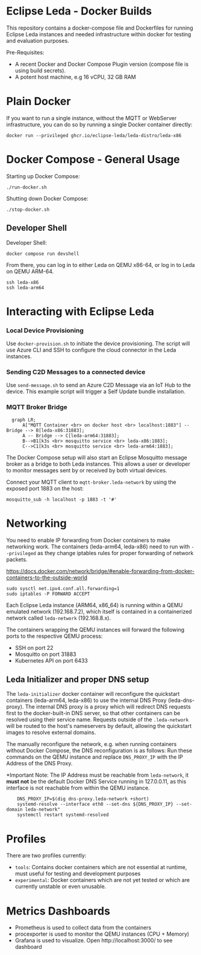 # Eclipse Leda - Docker Builds

This repository contains a docker-compose file and Dockerfiles for running Eclipse Leda instances
and needed infrastructure within docker for testing and evaluation purposes.

Pre-Requisites:
- A recent Docker and Docker Compose Plugin version (compose file is using build secrets).
- A potent host machine, e.g 16 vCPU, 32 GB RAM

# Plain Docker

If you want to run a single instance, without the MQTT or WebServer infrastructure, you can do so by running a single Docker container directly:

    docker run --privileged ghcr.io/eclipse-leda/leda-distro/leda-x86

# Docker Compose - General Usage

Starting up Docker Compose:

    ./run-docker.sh

Shutting down Docker Compose:

    ./stop-docker.sh

## Developer Shell

Developer Shell:

    docker compose run devshell

From there, you can log in to either Leda on QEMU x86-64, or log in to Leda on QEMU ARM-64.

    ssh leda-x86
    ssh leda-arm64

# Interacting with Eclipse Leda

### Local Device Provisioning

Use `docker-provision.sh` to initiate the device provisioning. The script will use Azure CLI and SSH to configure the cloud connector in the Leda instances.

### Sending C2D Messages to a connected device

Use `send-message.sh` to send an Azure C2D Message via an IoT Hub to the device. This example script will trigger a Self Update bundle installation.

### MQTT Broker Bridge

```mermaid
  graph LR;
      A["MQTT Container <br> on docker host <br> localhost:1883"] -- Bridge --> B[leda-x86:31883];
      A -- Bridge --> C[leda-arm64:31883];
      B-->B1[k3s <br> mosquitto service <br> leda-x86:1883];
      C-->C1[k3s <br> mosquitto service <br> leda-arm64:1883];
```

The Docker Compose setup will also start an Eclipse Mosquitto message broker as a bridge to both Leda instances.
This allows a user or developer to monitor messages sent by or received by both virtual devices.

Connect your MQTT client to `mqtt-broker.leda-network` by using the exposed port 1883 on the host:

    mosquitto_sub -h localhost -p 1883 -t '#'

# Networking

You need to enable IP forwarding from Docker containers to make networking work.
The containers (leda-arm64, leda-x86) need to run with ``--privileged`` as they change iptables rules for proper forwarding of network packets.

https://docs.docker.com/network/bridge/#enable-forwarding-from-docker-containers-to-the-outside-world

    sudo sysctl net.ipv4.conf.all.forwarding=1
    sudo iptables -P FORWARD ACCEPT

Each Eclipse Leda instance (ARM64, x86_64) is running within a QEMU emulated network (192.168.7.2), which itself is contained
in a containerized network called `leda-network` (192.168.8.x).

The containers wrapping the QEMU instances will forward the following ports to the respective QEMU process:
- SSH on port 22
- Mosquitto on port 31883
- Kubernetes API on port 6433

## Leda Initializer and proper DNS setup

The `leda-initializer` docker container will reconfigure the quickstart containers (leda-arm64, leda-x86) to use the internal DNS Proxy (leda-dns-proxy).
The internal DNS proxy is a proxy which will redirect DNS requests first to the docker-built-in DNS server, so that other containers can be resolved
using their service name. Requests outside of the `.leda-network` will be routed to the host's nameservers by default, allowing the quickstart images
to resolve external domains.

The manually reconfigure the network, e.g. when running containers without Docker Compose, the DNS reconfiguration is as follows:
Run these commands on the QEMU instance and replace `DNS_PROXY_IP` with the IP Address of the DNS Proxy.

*Important Note: The IP Address must be reachable from `leda-network`, it **must not** be the default Docker DNS Service running in 127.0.0.11, as this interface is not reachable from within the QEMU instance.

        DNS_PROXY_IP=$(dig dns-proxy.leda-network +short)
        systemd-resolve --interface eth0 --set-dns ${DNS_PROXY_IP} --set-domain leda-network"
        systemctl restart systemd-resolved

# Profiles

There are two profiles currently:
- `tools`: Contains docker containers which are not essential at runtime, must useful for testing and development purposes
- `experimental`: Docker containers which are not yet tested or which are currently unstable or even unusable.

# Metrics Dashboards

- Prometheus is used to collect data from the containers
- procexporter is used to monitor the QEMU instances (CPU + Memory)
- Grafana is used to visualize. Open http://localhost:3000/ to see dashboard
